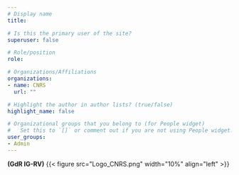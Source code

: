```yaml
---
# Display name
title:  

# Is this the primary user of the site?
superuser: false

# Role/position
role:

# Organizations/Affiliations
organizations:
- name: CNRS
  url: ""

# Highlight the author in author lists? (true/false)
highlight_name: false

# Organizational groups that you belong to (for People widget)
#   Set this to `[]` or comment out if you are not using People widget.
user_groups:
- Admin
---
```

**(GdR IG-RV)** {{< figure src="Logo_CNRS.png" width="10%" align="left" >}}
